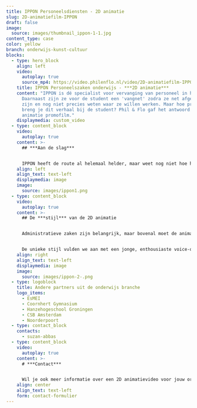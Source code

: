 ```yaml
---
title: IPPON Personeelsdiensten - 2D animatie
slug: 2D-animatiefilm-IPPON
draft: false
image:
  source: images/thumbnail_ippon-1-1.jpg
content_type: case
color: yellow
branch: onderwijs-kunst-cultuur
blocks:
  - type: hero_block
    align: left
    video:
      autoplay: true
      source_mp4: https://video.philenflo.nl/video/2D-animatiefilm-IPPON-onderwijs-personeelsdiensten.mp4
    title: IPPON Personeelszaken onderwijs - ***2D animatie***
    content: "IPPON is dé specialist voor vervanging van personeel in het onderwijs.
      Daarnaast zijn ze voor de student een 'vangnet' zodra ze net afgestudeerd
      zijn en nog niet precies weten waar ze willen werken. Maar hoe precies
      breng je dit verhaal bij de student? Phil & Flo gaf het antwoord: een 2D
      animatie promofilm."
    displaymedia: custom_video
  - type: content_block
    video:
      autoplay: true
    content: >-
      ## ***Aan de slag***


      IPPON heeft de route al helemaal helder, maar weet nog niet hoe het verhaal vertelt moet worden aan de student. Tijdens een eerste call werd al veel duidelijk. De 2D animatie wordt vooral gericht op net afgestudeerden van de PABO, toekomstige docenten. De 2D animatie informeert over het onderscheidend vermogen en het gemak van de diensten van IPPON.  Zo moet duidelijk worden dat IPPON zoekt naar zowel losse klussen of een vaste baan en dat de klant de regie over zijn eigen werkagenda houdt. Daarnaast regelt IPPON de administratieve zaken en blijven ze ondersteunen bij alle bijkomende zaken.
    align: left
    align_text: text-left
    displaymedia: image
    image:
      source: images/ippon1.png
  - type: content_block
    video:
      autoplay: true
    content: >-
      ## De ***stijl*** van de 2D animatie


      Administratieve zaken zijn belangrijk, maar bovenal moet de animatie uitstralen dat onderwijs leuk is! IPPON spreekt met net afgestudeerden een jonge doelgroep aan. Belangrijk dus om een hippe animatiestijl neer te zetten. Voor de karakters in de animatie creëerden we een unieke stijl. De uitdrukkingen op de gezichten zijn gedetailleerd, opgewekt en vrolijk. De kleuren in de animatie zijn speels en passen perfect bij de huisstijlkleuren van IPPON.


      De unieke stijl vulden we aan met een jonge, enthousiaste voice-over stem. Daarnaast mocht de video niet te lang duren. De 2D animatie promovideo duurt 60 seconden. Precies lang genoeg om de boodschap helder over te brengen én de aandacht van de kijker vast te houden.
    align: right
    align_text: text-left
    displaymedia: image
    image:
      source: images/ippon-2-.png
  - type: logoblock
    title: Andere partners uit de onderwijs branche
    logo_items:
      - EsMEI
      - Coornhert Gymnasium
      - Hanzehogeschool Groningen
      - CSB Amsterdam
      - Noorderpoort
  - type: contact_block
    contacts:
      - suzan-abbas
  - type: content_block
    video:
      autoplay: true
    content: >-
      # ***Contact***


      Wil je ook meer informatie over een 2D animatievideo voor jouw organisatie? Neem contact op of bel onze adviseurs 085 273 8331
    align: center
    align_text: text-left
    form: contact-formulier
---
```

